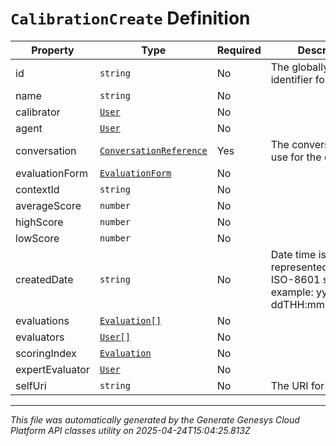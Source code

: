 # `CalibrationCreate` Definition

| Property | Type | Required | Description |
|----------|------|----------|-------------|
| id | `string` | No | The globally unique identifier for the object. |
| name | `string` | No |  |
| calibrator | [`User`](user-definition.md) | No |  |
| agent | [`User`](user-definition.md) | No |  |
| conversation | [`ConversationReference`](conversationreference-definition.md) | Yes | The conversation to use for the calibration. |
| evaluationForm | [`EvaluationForm`](evaluationform-definition.md) | No |  |
| contextId | `string` | No |  |
| averageScore | `number` | No |  |
| highScore | `number` | No |  |
| lowScore | `number` | No |  |
| createdDate | `string` | No | Date time is represented as an ISO-8601 string. For example: yyyy-MM-ddTHH:mm:ss[.mmm]Z |
| evaluations | [`Evaluation[]`](evaluation-definition.md) | No |  |
| evaluators | [`User[]`](user-definition.md) | No |  |
| scoringIndex | [`Evaluation`](evaluation-definition.md) | No |  |
| expertEvaluator | [`User`](user-definition.md) | No |  |
| selfUri | `string` | No | The URI for this object |

---

*This file was automatically generated by the Generate Genesys Cloud Platform API classes utility on 2025-04-24T15:04:25.813Z*